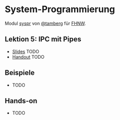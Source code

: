 # System-Programmierung
Modul [syspr]( https://www.fhnw.ch/de/studium/module/6008081) von [@tamberg](https://twitter.com/tamberg) für [FHNW](https://www.fhnw.ch/).

## Lektion 5: IPC mit Pipes
- [Slides](http://www.tamberg.org/fhnw/2018/Syspr05IPCMitPipes.pdf) TODO
- [Handout](http://www.tamberg.org/fhnw/2018/Syspr05IPCMitPipesHandout.pdf) TODO

## Beispiele
- TODO

## Hands-on
- TODO